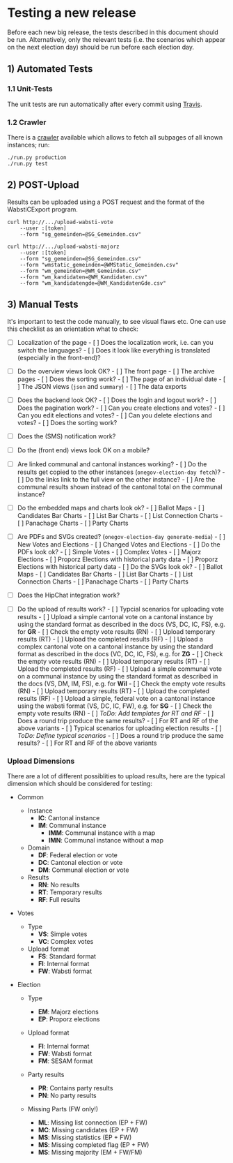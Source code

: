 # Testing a new release

Before each new big release, the tests described in this document should be run. Alternatively, only the relevant tests (i.e. the scenarios which appear on the next election day) should be run before each election day.

## 1) Automated Tests

### 1.1 Unit-Tests

The unit tests are run automatically after every commit using [Travis](https://travis-ci.org/OneGov/onegov.election_day).

### 1.2 Crawler

There is a [crawler](https://github.com/msom/crawler.elections) available which allows to fetch all subpages of all known instances; run:

```
./run.py production
./run.py test
```

## 2) POST-Upload

Results can be uploaded using a POST request and the format of the WabstiCExport program.


```
curl http://.../upload-wabsti-vote
	--user :[token]
	--form "sg_gemeinden=@SG_Gemeinden.csv"

curl http://.../upload-wabsti-majorz
	--user :[token]
	--form "sg_gemeinden=@SG_Gemeinden.csv"
	--form "wmstatic_gemeinden=@WMStatic_Gemeinden.csv"
	--form "wm_gemeinden=@WM_Gemeinden.csv"
	--form "wm_kandidaten=@WM_Kandidaten.csv"
	--form "wm_kandidatengde=@WM_KandidatenGde.csv"
```

## 3) Manual Tests

It's important to test the code manually, to see visual flaws etc. One can use this checklist as an orientation what to check:

- [ ] Localization of the page
      - [ ] Does the localization work, i.e. can you switch the languages?
      - [ ] Does it look like everything is translated (especially in the front-end)?
- [ ] Do the overview views look OK?
      - [ ] The front page
      - [ ] The archive pages
      - [ ] Does the sorting work?
      - [ ] The page of an individual date
      - [ ] The JSON views (`json` and `summary`)
      - [ ] The data exports
- [ ] Does the backend look OK?
      - [ ] Does the login and logout work?
      - [ ] Does the pagination work?
      - [ ] Can you create elections and votes?
      - [ ] Can you edit elections and votes?
      - [ ] Can you delete elections and votes?
      - [ ] Does the sorting work?
- [ ] Does the (SMS) notification work?
- [ ] Do the (front end) views look OK on a mobile?
- [ ] Are linked communal and cantonal instances working?
      - [ ] Do the results get copied to the other instances (`onegov-election-day fetch`)?
      - [ ] Do the links link to the full view on the other instance?
      - [ ] Are the communal results shown instead of the cantonal total on the communal instance?
- [ ] Do the embedded maps and charts look ok?
      - [ ] Ballot Maps
      - [ ] Candidates Bar Charts
      - [ ] List Bar Charts
      - [ ] List Connection Charts
      - [ ] Panachage Charts
      - [ ] Party Charts
- [ ] Are PDFs and SVGs created? (`onegov-election-day generate-media`)
      - [ ] New Votes and Elections
      - [ ] Changed Votes and Elections
      - [ ] Do the PDFs look ok?
            - [ ] Simple Votes
            - [ ] Complex Votes
            - [ ] Majorz Elections
            - [ ] Proporz Elections with historical party data
            - [ ] Proporz Elections with historical party data
      - [ ] Do the SVGs look ok?
            - [ ] Ballot Maps
            - [ ] Candidates Bar Charts
            - [ ] List Bar Charts
            - [ ] List Connection Charts
            - [ ] Panachage Charts
            - [ ] Party Charts
- [ ] Does the HipChat integration work?
- [ ] Do the upload of results work?
      - [ ] Typcial scenarios for uploading vote results
            - [ ] Upload a simple cantonal vote on a cantonal instance by using the standard format as described in the docs (VS, DC, IC, FS), e.g. for **GR**
                  - [ ] Check the empty vote results (RN)
                  - [ ] Upload temporary results (RT)
                  - [ ] Upload the completed results (RF)
            - [ ] Upload a complex cantonal vote on a cantonal instance by using the standard format as described in the docs (VC, DC, IC, FS), e.g. for **ZG**
                  - [ ] Check the empty vote results (RN)
                  - [ ] Upload temporary results (RT)
                  - [ ] Upload the completed results (RF)
            - [ ] Upload a simple communal vote on a communal instance by using the standard format as described in the docs (VS, DM, IM, FS), e.g. for **Wil**
                  - [ ] Check the empty vote results (RN)
                  - [ ] Upload temporary results (RT)
                  - [ ] Upload the completed results (RF)
            - [ ] Upload a simple, federal vote on a cantonal instance using the wabsti format (VS, DC, IC, FW), e.g. for **SG**
                  - [ ] Check the empty vote results (RN)
                  - [ ] *ToDo: Add templates for RT and RF*
            - [ ] Does a round trip produce the same results?
                  - [ ] For RT and RF of the above variants
      - [ ] Typical scenarios for uploading election results
            - [ ] *ToDo: Define typical scenarios*
            - [ ] Does a round trip produce the same results?
                  - [ ] For RT and RF of the above variants


### Upload Dimensions

There are a lot of different possiblities to upload results, here are the typical dimension which should be considered for testing:

- Common

  - Instance
    - **IC**: Cantonal instance
    - **IM**: Communal instance
      - **IMM**: Communal instance with a map
      - **IMN**: Communal instance without a map
  - Domain
    - **DF**: Federal election or vote
    - **DC**: Cantonal election or vote
    - **DM**: Communal election or vote
  - Results
    - **RN**: No results
    - **RT**: Temporary results
    - **RF**: Full results

- Votes

  - Type
    - **VS**: Simple votes
    - **VC**: Complex votes
  - Upload format
    - **FS**: Standard format
    - **FI**: Internal format
    - **FW**: Wabsti format

- Election

  - Type

    - **EM**: Majorz elections
    - **EP**: Proporz elections

  - Upload format

    - **FI**: Internal format
    - **FW**: Wabsti format
    - **FM**: SESAM format

  - Party results

    - **PR**: Contains party results
    - **PN**: No party results

  - Missing Parts (FW only!)

    - **ML**: Missing list connection (EP + FW)
    - **MC**: Missing candidates (EP + FW)
    - **MS**: Missing statistics (EP + FW)
    - **MS**: Missing completed flag (EP + FW)
    - **MS**: Missing majority (EM + FW/FM)

    ​
